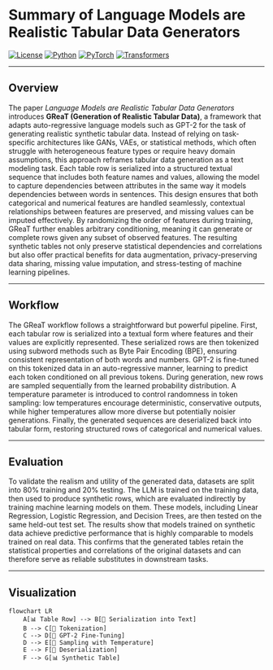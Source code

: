 # Summary of Language Models are Realistic Tabular Data Generators

[![License](https://img.shields.io/badge/License-MIT-green.svg)](https://opensource.org/licenses/MIT) [![Python](https://img.shields.io/badge/Python-3.8+-3776AB.svg?logo=python&logoColor=white)](https://www.python.org/) [![PyTorch](https://img.shields.io/badge/PyTorch-1.12+-EE4C2C.svg)](https://pytorch.org/) [![Transformers](https://img.shields.io/badge/HuggingFace-Transformers-yellow.svg)](https://huggingface.co/docs/transformers)

---

## Overview

The paper *Language Models are Realistic Tabular Data Generators* introduces **GReaT (Generation of Realistic Tabular Data)**, a framework that adapts auto-regressive language models such as GPT-2 for the task of generating realistic synthetic tabular data. Instead of relying on task-specific architectures like GANs, VAEs, or statistical methods, which often struggle with heterogeneous feature types or require heavy domain assumptions, this approach reframes tabular data generation as a text modeling task. Each table row is serialized into a structured textual sequence that includes both feature names and values, allowing the model to capture dependencies between attributes in the same way it models dependencies between words in sentences. This design ensures that both categorical and numerical features are handled seamlessly, contextual relationships between features are preserved, and missing values can be imputed effectively. By randomizing the order of features during training, GReaT further enables arbitrary conditioning, meaning it can generate or complete rows given any subset of observed features. The resulting synthetic tables not only preserve statistical dependencies and correlations but also offer practical benefits for data augmentation, privacy-preserving data sharing, missing value imputation, and stress-testing of machine learning pipelines.

---

## Workflow

The GReaT workflow follows a straightforward but powerful pipeline. First, each tabular row is serialized into a textual form where features and their values are explicitly represented. These serialized rows are then tokenized using subword methods such as Byte Pair Encoding (BPE), ensuring consistent representation of both words and numbers. GPT-2 is fine-tuned on this tokenized data in an auto-regressive manner, learning to predict each token conditioned on all previous tokens. During generation, new rows are sampled sequentially from the learned probability distribution. A temperature parameter is introduced to control randomness in token sampling: low temperatures encourage deterministic, conservative outputs, while higher temperatures allow more diverse but potentially noisier generations. Finally, the generated sequences are deserialized back into tabular form, restoring structured rows of categorical and numerical values.

---

## Evaluation

To validate the realism and utility of the generated data, datasets are split into 80% training and 20% testing. The LLM is trained on the training data, then used to produce synthetic rows, which are evaluated indirectly by training machine learning models on them. These models, including Linear Regression, Logistic Regression, and Decision Trees, are then tested on the same held-out test set. The results show that models trained on synthetic data achieve predictive performance that is highly comparable to models trained on real data. This confirms that the generated tables retain the statistical properties and correlations of the original datasets and can therefore serve as reliable substitutes in downstream tasks.

---

## Visualization

```mermaid
flowchart LR
    A[📊 Table Row] --> B[📝 Serialization into Text]
    B --> C[🔡 Tokenization]
    C --> D[🤖 GPT-2 Fine-Tuning]
    D --> E[🎲 Sampling with Temperature]
    E --> F[🔄 Deserialization]
    F --> G[📊 Synthetic Table]
